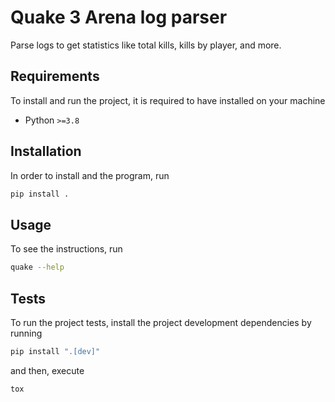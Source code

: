 # Quake 3 Arena log parser

Parse logs to get statistics like total kills, kills by player, and more.

## Requirements

To install and run the project, it is required to have installed on your machine

- Python `>=3.8`

## Installation

In order to install and the program, run

```bash
pip install .
```

## Usage

To see the instructions, run

```bash
quake --help
```

## Tests

To run the project tests, install the project development dependencies by running

```bash
pip install ".[dev]"
```

and then, execute

```bash
tox
```
